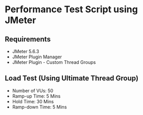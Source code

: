 # Performance Test Script using JMeter

## Requirements
- JMeter 5.6.3
- JMeter Plugin Manager
- JMeter Plugin - Custom Thread Groups

## Load Test (Using Ultimate Thread Group)
- Number of VUs: 50
- Ramp-up Time: 5 Mins
- Hold Time: 30 Mins
- Ramp-down Time: 5 Mins

